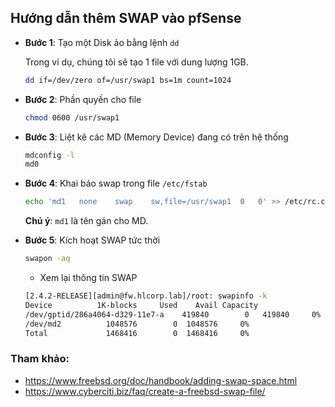 ## Hướng dẫn thêm SWAP vào pfSense

- **Bước 1**: Tạo một Disk ảo bằng lệnh `dd`

	Trong ví dụ, chúng tôi sẽ tạo 1 file với dung lượng 1GB.

	```sh
	dd if=/dev/zero of=/usr/swap1 bs=1m count=1024
	```

- **Bước 2**: Phần quyền cho file

	```sh
	chmod 0600 /usr/swap1
	```

- **Bước 3**: Liệt kê các MD (Memory Device) đang có trên hệ thống

	```sh
	mdconfig -l
	md0
	```

- **Bước 4**: Khai báo swap trong file `/etc/fstab`

	```sh
	echo 'md1	none	swap	sw,file=/usr/swap1	0	0' >> /etc/rc.conf
	```

	**Chú ý**: `md1` là tên gán cho MD.  

- **Bước 5**: Kích hoạt SWAP tức thời

	```sh
	swapon -aq
	```

	- Xem lại thông tin SWAP
	
	```sh
	[2.4.2-RELEASE][admin@fw.hlcorp.lab]/root: swapinfo -k
	Device          1K-blocks     Used    Avail Capacity
	/dev/gptid/286a4064-d329-11e7-a    419840        0   419840     0%
	/dev/md2          1048576        0  1048576     0%
	Total             1468416        0  1468416     0%
	```
	
### Tham khảo:

- https://www.freebsd.org/doc/handbook/adding-swap-space.html
- https://www.cyberciti.biz/faq/create-a-freebsd-swap-file/
